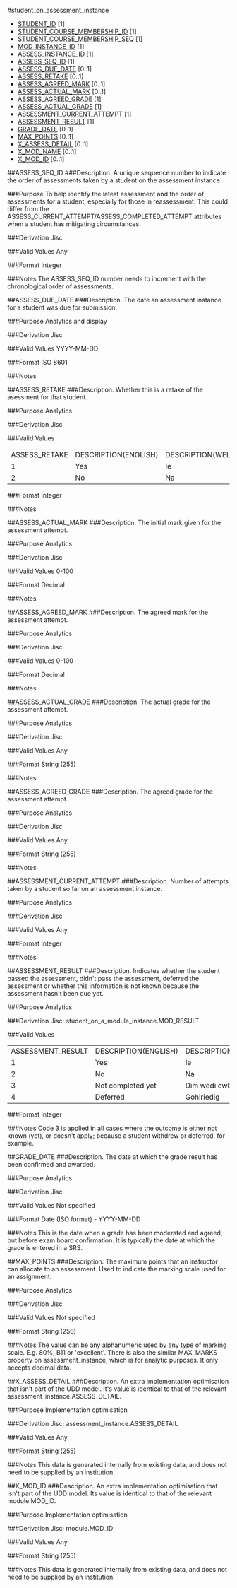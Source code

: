 #student_on_assessment_instance
* [STUDENT_ID](student.md#student_id) [1]
* [STUDENT_COURSE_MEMBERSHIP_ID](student_course_membership.md#student_course_membership_id) [1]
* [STUDENT_COURSE_MEMBERSHIP_SEQ](student_course_membership.md#student_course_membership_seq) [1]
* [MOD_INSTANCE_ID](module_instance.md#mod_instance_id) [1]
* [ASSESS_INSTANCE_ID](assessment_instance.md#assess_instance_id) [1]
* [ASSESS_SEQ_ID](#assess_seq_id) [1]
* [ASSESS_DUE_DATE](#assess_due_date) [0..1]
* [ASSESS_RETAKE](#assess_retake) [0..1]
* [ASSESS_AGREED_MARK](#assess_agreed_mark) [0..1]
* [ASSESS_ACTUAL_MARK](#assess_actual_mark) [0..1]
* [ASSESS_AGREED_GRADE](#assess_agreed_grade) [1]
* [ASSESS_ACTUAL_GRADE](#assess_actual_grade) [1]
* [ASSESSMENT_CURRENT_ATTEMPT](#assessment_current_attempt) [1]
* [ASSESSMENT_RESULT](#assessment_result) [1]
* [GRADE_DATE](#grade_date) [0..1]
* [MAX_POINTS](#max_points) [0..1]
* [X_ASSESS_DETAIL](#x_assess_detail) [0..1]
* [X_MOD_NAME](student_on_a_module_instance.md#x_mod_name) [0..1]
* [X_MOD_ID](#X_MOD_ID) [0..1]

##ASSESS_SEQ_ID
###Description.
A unique sequence number to indicate the order of assessments taken by a student on the assessment instance.

###Purpose
To help identify the latest assessment and the order of assessments for a student, especially for those in reassessment.
This could differ from the ASSESS_CURRENT_ATTEMPT/ASSESS_COMPLETED_ATTEMPT attributes when a student has mitigating circumstances.

###Derivation
Jisc

###Valid Values
Any

###Format
Integer

###Notes
The ASSESS_SEQ_ID number needs to increment with the chronological order of assessments.

##ASSESS_DUE_DATE
###Description.
The date an assessment instance for a student was due for submission.

###Purpose
Analytics and display

###Derivation
Jisc

###Valid Values
YYYY-MM-DD

###Format
ISO 8601

###Notes


##ASSESS_RETAKE
###Description.
Whether this is a retake of the asessment for that student.

###Purpose
Analytics

###Derivation
Jisc

###Valid Values
<table>
<tr><td>ASSESS_RETAKE</td><td>DESCRIPTION(ENGLISH)</td><td>DESCRIPTION(WELSH)  </td></tr>
<tr><td>1</td><td>Yes</td><td>Ie  </td></tr>
<tr><td>2</td><td>No</td><td>Na</td></tr>
</table>  

###Format
Integer

###Notes


##ASSESS_ACTUAL_MARK
###Description.
The initial mark given for the assessment attempt.

###Purpose
Analytics

###Derivation
Jisc

###Valid Values
0-100

###Format
Decimal

###Notes


##ASSESS_AGREED_MARK
###Description.
The agreed mark for the assessment attempt.

###Purpose
Analytics

###Derivation
Jisc

###Valid Values
0-100

###Format
Decimal

###Notes


##ASSESS_ACTUAL_GRADE
###Description.
The actual grade for the assessment attempt.

###Purpose
Analytics

###Derivation
Jisc

###Valid Values
Any

###Format
String (255)

###Notes


##ASSESS_AGREED_GRADE
###Description.
The agreed grade for the assessment attempt.

###Purpose
Analytics

###Derivation
Jisc

###Valid Values
Any

###Format
String (255)

###Notes


##ASSESSMENT_CURRENT_ATTEMPT
###Description.
Number of attempts taken by a student so far on an assessment instance.

###Purpose
Analytics

###Derivation
Jisc

###Valid Values
Any

###Format
Integer

###Notes


##ASSESSMENT_RESULT
###Description.
Indicates whether the student passed the assessment, didn't pass the assessment, deferred the assessment or whether this information is not known because the assessment hasn't been due yet.

###Purpose
Analytics

###Derivation
Jisc; student_on_a_module_instance.MOD_RESULT

###Valid Values
<table>
<tr><td>ASSESSMENT_RESULT</td><td>DESCRIPTION(ENGLISH)</td><td>DESCRIPTION(WELSH)  </td></tr>
<tr><td>1</td><td>Yes</td><td>Ie  </td></tr>
<tr><td>2</td><td>No</td><td>Na  </td></tr>
<tr><td>3</td><td>Not completed yet</td><td>Dim wedi cwblhau</td></tr>
<tr><td>4</td><td>Deferred</td><td>Gohiriedig</td></tr>
</table>  

###Format
Integer

###Notes
Code 3 is applied in all cases where the outcome is either not known (yet), or doesn't apply; because a student withdrew or deferred, for example.


##GRADE_DATE
###Description.
The date at which the grade result has been confirmed and awarded.

###Purpose
Analytics

###Derivation
Jisc

###Valid Values
Not specified

###Format
Date (ISO format) - YYYY-MM-DD

###Notes
This is the date when a grade has been moderated and agreed, but before exam board confirmation. It is typically the date at which the grade is entered in a SRS.


##MAX_POINTS
###Description.
The maximum points that an instructor can allocate to an assessment. Used to indicate the marking scale used for an assignment.

###Purpose
Analytics

###Derivation
Jisc

###Valid Values
Not specified

###Format
String (256)

###Notes
The value can be any alphanumeric used by any type of marking scale. E.g. 80%, B11 or 'excellent'. There is also the similar MAX_MARKS property on assessment_instance, which is for analytic purposes. It only accepts decimal data.


##X_ASSESS_DETAIL
###Description.
An extra implementation optimisation that isn't part of the UDD model. It's value is identical to that of the relevant assessment_instance.ASSESS_DETAIL.

###Purpose
Implementation optimisation

###Derivation
Jisc; assessment_instance.ASSESS_DETAIL

###Valid Values
Any

###Format
String (255)

###Notes
This data is generated internally from existing data, and does not need to be supplied by an institution.


##X_MOD_ID
###Description.
An extra implementation optimisation that isn't part of the UDD model. Its value is identical to that of the relevant module.MOD_ID.

###Purpose
Implementation optimisation

###Derivation
Jisc; module.MOD_ID

###Valid Values
Any

###Format
String (255)

###Notes
This data is generated internally from existing data, and does not need to be supplied by an institution.
